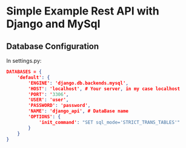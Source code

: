 # Simple Example Rest API with Django and MySql

## Database Configuration

In settings.py:

```json
DATABASES = {
    'default': {
        'ENGINE': 'django.db.backends.mysql',
        'HOST': 'localhost', # Your server, in my case localhost
        'PORT': '3306',
        'USER': 'user',
        'PASSWORD': 'password',
        'NAME': 'django_api', # DataBase name
        'OPTIONS': {
            'init_command': "SET sql_mode='STRICT_TRANS_TABLES'"
        }
    }
}
```